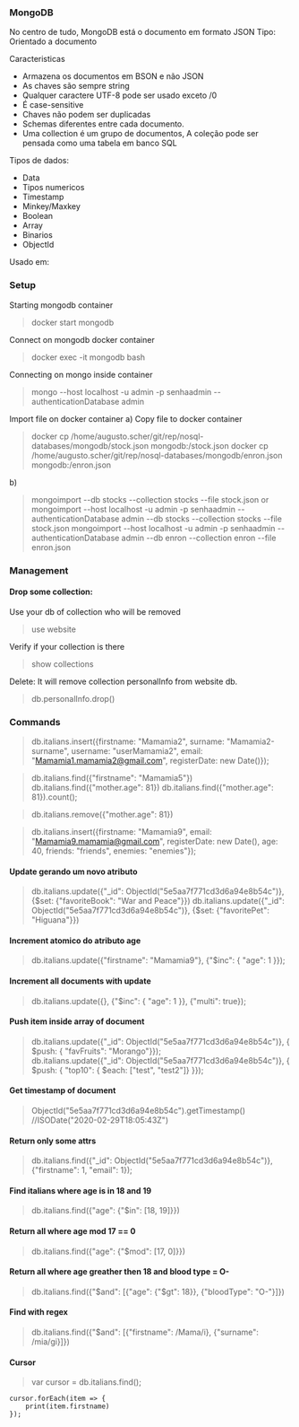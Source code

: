 ### MongoDB
No centro de tudo, MongoDB está o documento em formato JSON
Tipo: Orientado a documento

Caracteristicas
- Armazena os documentos em BSON e não JSON
- As chaves são sempre string
- Qualquer caractere UTF-8 pode ser usado exceto /0
- É case-sensitive
- Chaves não podem ser duplicadas
- Schemas diferentes entre cada documento.
- Uma collection é um grupo de documentos, A coleção pode ser pensada como uma tabela em banco SQL

Tipos de dados:
- Data
- Tipos numericos
- Timestamp
- Minkey/Maxkey
- Boolean
- Array 
- Binarios
- ObjectId

Usado em:


### Setup

Starting mongodb container
> docker start mongodb

Connect on mongodb docker container
> docker exec -it mongodb bash

Connecting on mongo inside container
> mongo --host localhost -u admin -p senhaadmin --authenticationDatabase admin

Import file on docker container
a) Copy file to docker container
> docker cp /home/augusto.scher/git/rep/nosql-databases/mongodb/stock.json mongodb:/stock.json
> docker cp /home/augusto.scher/git/rep/nosql-databases/mongodb/enron.json mongodb:/enron.json

b) 
> mongoimport --db stocks --collection stocks --file stock.json
or
> mongoimport --host localhost -u admin -p senhaadmin --authenticationDatabase admin --db stocks --collection stocks --file stock.json
> mongoimport --host localhost -u admin -p senhaadmin --authenticationDatabase admin --db enron --collection enron --file enron.json

### Management
#### Drop some collection:
Use your db of collection who will be removed
> use website

Verify if your collection is there
> show collections 

Delete: It will remove collection personalInfo from website db.
> db.personalInfo.drop()

### Commands
> db.italians.insert({firstname: "Mamamia2", surname: "Mamamia2-surname", username: "userMamamia2", email: "Mamamia1.mamamia2@gmail.com", registerDate: new Date()});

> db.italians.find({"firstname": "Mamamia5"})
> db.italians.find({"mother.age": 81})
> db.italians.find({"mother.age": 81}).count();

> db.italians.remove({"mother.age": 81})

> db.italians.insert({firstname: "Mamamia9", email: "Mamamia9.mamamia@gmail.com", registerDate: new Date(), age: 40, friends: "friends", enemies: "enemies"});

#### Update gerando um novo atributo
> db.italians.update({"_id": ObjectId("5e5aa7f771cd3d6a94e8b54c")}, {$set: {"favoriteBook": "War and Peace"}})
> db.italians.update({"_id": ObjectId("5e5aa7f771cd3d6a94e8b54c")}, {$set: {"favoritePet": "Higuana"}})

#### Increment atomico do atributo age
> db.italians.update({"firstname": "Mamamia9"}, {"$inc": { "age": 1 }});

#### Increment all documents with update
> db.italians.update({}, {"$inc": { "age": 1 }}, {"multi": true});

#### Push item inside array of document
> db.italians.update({"_id": ObjectId("5e5aa7f771cd3d6a94e8b54c")}, { $push: { "favFruits": "Morango"}});  
> db.italians.update({"_id": ObjectId("5e5aa7f771cd3d6a94e8b54c")}, { $push: { "top10": { $each: ["test", "test2"]} }});

#### Get timestamp of document
> ObjectId("5e5aa7f771cd3d6a94e8b54c").getTimestamp() //ISODate("2020-02-29T18:05:43Z")

#### Return only some attrs
> db.italians.find({"_id": ObjectId("5e5aa7f771cd3d6a94e8b54c")}, {"firstname": 1, "email": 1});

#### Find italians where age is in 18 and 19
> db.italians.find({"age": {"$in": [18, 19]}})

#### Return all where age mod 17 == 0
> db.italians.find({"age": {"$mod": [17, 0]}})

#### Return all where age greather then 18 and blood type = O-
> db.italians.find({"$and": [{"age": {"$gt": 18}}, {"bloodType": "O-"}]})

#### Find with regex
> db.italians.find({"$and": [{"firstname": /Mama/i}, {"surname": /mia/gi}]})

#### Cursor
> var cursor = db.italians.find();
```
cursor.forEach(item => {
    print(item.firstname)
});
``` 


